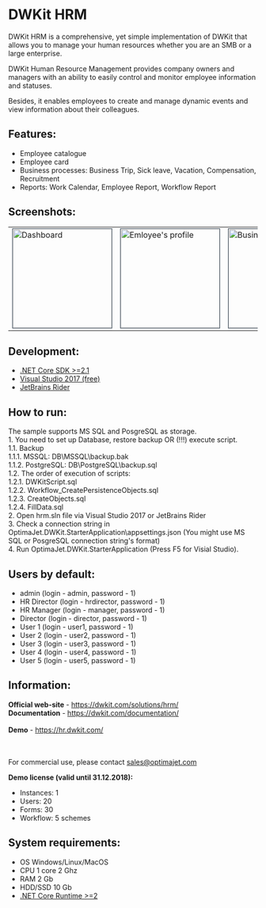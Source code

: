 ﻿DWKit HRM
==================

DWKit HRM is a comprehensive, yet simple implementation of DWKit that allows you to manage your human resources whether you are an SMB or a large enterprise.

DWKit Human Resource Management provides company owners and managers with an ability to easily control and monitor employee information and statuses.

Besides, it enables employees to create and manage dynamic events and view information about their colleagues.

<h2>Features:</h2>
<ul>
<li>Employee catalogue</li>
<li>Employee card</li>
<li>Business processes: Business Trip, Sick leave, Vacation, Compensation, Recruitment</li>
<li>Reports: Work Calendar, Employee Report, Workflow Report</li>
</ul>

<h2>Screenshots:</h2>
<table>
<tr>
	<td>
<img src="https://raw.githubusercontent.com/optimajet/HRM/master/Resources/Dashboard.png" alt="Dashboard" width="200" style="
    border: 1px solid;
    border-color: #3e4d5c;">
</td><td>
<img src="https://raw.githubusercontent.com/optimajet/HRM/master/Resources/EmployyeProfile.png" alt="Emloyee's profile" width="200" style="
	    border: 1px solid;
	    border-color: #3e4d5c;">
</td><td>
<img src="https://github.com/optimajet/HRM/blob/master/Resources/BusinessTrip.png" alt="Business Trip" width="200" style="
	    border: 1px solid;
	    border-color: #3e4d5c;">
		</td>
</tr>
</table>

<h2>Development:</h2>
<ul>
	<li><a href="https://www.microsoft.com/net/download">.NET Core SDK >=2.1</a></li>
	<li><a href="https://www.visualstudio.com/free-developer-offers/">Visual Studio 2017 (free)</a></li>
	<li><a href="https://www.jetbrains.com/rider/">JetBrains Rider</a></li>
</ul>

<h2>How to run:</h2>
The sample supports MS SQL and PosgreSQL as storage.<br/>
1. You need to set up Database, restore backup OR (!!!) execute script.<br/>
1.1. Backup<br/>
1.1.1. MSSQL: DB\MSSQL\backup.bak<br/>
1.1.2. PostgreSQL: DB\PostgreSQL\backup.sql<br/>
1.2. The order of execution of scripts:<br/>
1.2.1. DWKitScript.sql<br/>
1.2.2. Workflow_CreatePersistenceObjects.sql<br/>
1.2.3. CreateObjects.sql<br/>
1.2.4. FillData.sql<br/>
2. Open hrm.sln file via Visual Studio 2017 or JetBrains Rider<br/>
3. Check a connection string in OptimaJet.DWKit.StarterApplication\appsettings.json (You might use MS SQL or PosgreSQL connection string's format)<br/>
4. Run OptimaJet.DWKit.StarterApplication (Press F5 for Visial Studio).

<h2>Users by default:</h2>
<ul>
<li>admin (login - admin, password - 1)</li>
<li>HR Director (login - hrdirector, password - 1)</li>
<li>HR Manager (login - manager, password - 1)</li>
<li>Director (login - director, password - 1)</li>
<li>User 1 (login - user1, password - 1)</li>
<li>User 2 (login - user2, password - 1)</li>
<li>User 3 (login - user3, password - 1)</li>
<li>User 4 (login - user4, password - 1)</li>
<li>User 5 (login - user5, password - 1)</li>
</ul>

<h2>Information:</h2>
<b>Official web-site</b> - <a href="https://dwkit.com/solutions/hrm/">https://dwkit.com/solutions/hrm/</a><br/>
<b>Documentation</b> - <a href="https://dwkit.com/documentation/">https://dwkit.com/documentation/</a><br/><br/>
<b>Demo</b> - <a href="https://hr.dwkit.com/">https://hr.dwkit.com/</a><br/>
<br/><br/>

For commercial use, please contact <a href="mailto:sales@optimajet.com?subject=DWKit question from github">sales@optimajet.com</a><br/>

<b>Demo license (valid until 31.12.2018):</b>
<ul>
<li>Instances: 1</li>
<li>Users: 20</li>
<li>Forms: 30</li>
<li>Workflow: 5 schemes</li>
</ul>

<h2>System requirements:</h2>
<ul>
	<li>OS Windows/Linux/MacOS</li>
	<li>CPU 1 core 2 Ghz</li>
	<li>RAM 2 Gb</li>
	<li>HDD/SSD 10 Gb</li>
	<li><a href="https://www.microsoft.com/net/download">.NET Core Runtime >=2</a></li>
</ul>
